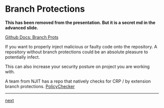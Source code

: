 # Branch Protections 

**This has been removed from the presentation. But it is a secret md in the advanced slide.**

[Github Docs: Branch Prots](https://docs.github.com/en/github/administering-a-repository/about-protected-branches)

If you want to properly inject malicious or faulty code onto the repository. A repository without branch protections could be an absolute pleasure to potentially infect.


This can also increase your security posture on project you are working with. 


A team from NJIT has a repo that natively checks for CRP / by extension branch protections. [PolicyChecker](https://github.com/thesecurereview/policychecker)


---

[next](https://github.com/AOrps/SigMal)